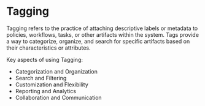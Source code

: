 # Tagging

Tagging refers to the practice of attaching descriptive labels or metadata to policies, workflows, tasks, or other artifacts within the system. Tags provide a way to categorize, organize, and search for specific artifacts based on their characteristics or attributes.

Key aspects of using Tagging:

* Categorization and Organization
* Search and Filtering
* Customization and Flexibility
* Reporting and Analytics
* Collaboration and Communication
